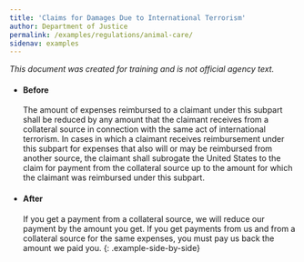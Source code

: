 ```yaml
---
title: 'Claims for Damages Due to International Terrorism'
author: Department of Justice
permalink: /examples/regulations/animal-care/
sidenav: examples
---
```


_This document was created for training and is not official agency text._

* #### Before

  The amount of expenses reimbursed to a claimant under this subpart shall be reduced by any amount that the claimant receives from a collateral source in connection with the same act of international terrorism. In cases in which a claimant receives reimbursement under this subpart for expenses that also will or may be reimbursed from another source, the claimant shall subrogate the United States to the claim for payment from the collateral source up to the amount for which the claimant was reimbursed under this subpart.

* #### After

  If you get a payment from a collateral source, we will reduce our payment by the amount you get. If you get payments from us and from a collateral source for the same expenses, you must pay us back the amount we paid you.
{: .example-side-by-side}
